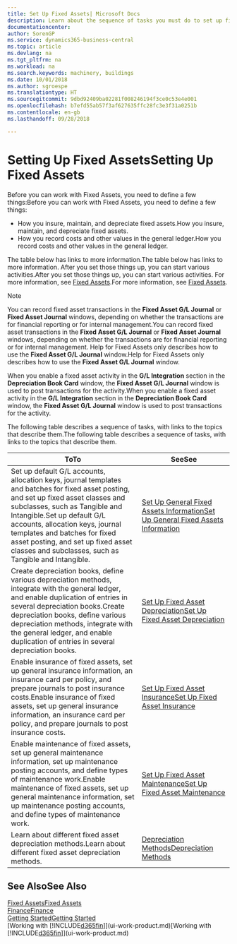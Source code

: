 ```yaml
---
title: Set Up Fixed Assets| Microsoft Docs
description: Learn about the sequence of tasks you must do to set up fixed assets, such as machinery or buildings.
documentationcenter: 
author: SorenGP
ms.service: dynamics365-business-central
ms.topic: article
ms.devlang: na
ms.tgt_pltfrm: na
ms.workload: na
ms.search.keywords: machinery, buildings
ms.date: 10/01/2018
ms.author: sgroespe
ms.translationtype: HT
ms.sourcegitcommit: 9dbd92409ba02281f008246194f3ce0c53e4e001
ms.openlocfilehash: b7efd55ab57f3af627635ffc28fc3e3f31a0251b
ms.contentlocale: en-gb
ms.lasthandoff: 09/28/2018

---
```

# <a name="setting-up-fixed-assets"></a><span data-ttu-id="7caa9-103">Setting Up Fixed Assets</span><span class="sxs-lookup"><span data-stu-id="7caa9-103">Setting Up Fixed Assets</span></span>
<span data-ttu-id="7caa9-104">Before you can work with Fixed Assets, you need to define a few things:</span><span class="sxs-lookup"><span data-stu-id="7caa9-104">Before you can work with Fixed Assets, you need to define a few things:</span></span>  

* <span data-ttu-id="7caa9-105">How you insure, maintain, and depreciate fixed assets.</span><span class="sxs-lookup"><span data-stu-id="7caa9-105">How you insure, maintain, and depreciate fixed assets.</span></span>  
* <span data-ttu-id="7caa9-106">How you record costs and other values in the general ledger.</span><span class="sxs-lookup"><span data-stu-id="7caa9-106">How you record costs and other values in the general ledger.</span></span>  

<span data-ttu-id="7caa9-107">The table below has links to more information.</span><span class="sxs-lookup"><span data-stu-id="7caa9-107">The table below has links to more information.</span></span> <span data-ttu-id="7caa9-108">After you set those things up, you can start various activities.</span><span class="sxs-lookup"><span data-stu-id="7caa9-108">After you set those things up, you can start various activities.</span></span> <span data-ttu-id="7caa9-109">For more information, see [Fixed Assets](fa-manage.md).</span><span class="sxs-lookup"><span data-stu-id="7caa9-109">For more information, see [Fixed Assets](fa-manage.md).</span></span>  

> [!NOTE]  
>   <span data-ttu-id="7caa9-110">You can record fixed asset transactions in the **Fixed Asset G/L Journal** or **Fixed Asset Journal** windows, depending on whether the transactions are for financial reporting or for internal management.</span><span class="sxs-lookup"><span data-stu-id="7caa9-110">You can record fixed asset transactions in the **Fixed Asset G/L Journal** or **Fixed Asset Journal** windows, depending on whether the transactions are for financial reporting or for internal management.</span></span> <span data-ttu-id="7caa9-111">Help for Fixed Assets only describes how to use the **Fixed Asset G/L Journal** window.</span><span class="sxs-lookup"><span data-stu-id="7caa9-111">Help for Fixed Assets only describes how to use the **Fixed Asset G/L Journal** window.</span></span>  

<span data-ttu-id="7caa9-112">When you enable a fixed asset activity in the **G/L Integration** section in the **Depreciation Book Card** window, the **Fixed Asset G/L Journal** window is used to post transactions for the activity.</span><span class="sxs-lookup"><span data-stu-id="7caa9-112">When you enable a fixed asset activity in the **G/L Integration** section in the **Depreciation Book Card** window, the **Fixed Asset G/L Journal** window is used to post transactions for the activity.</span></span>

<span data-ttu-id="7caa9-113">The following table describes a sequence of tasks, with links to the topics that describe them.</span><span class="sxs-lookup"><span data-stu-id="7caa9-113">The following table describes a sequence of tasks, with links to the topics that describe them.</span></span>  

| <span data-ttu-id="7caa9-114">To</span><span class="sxs-lookup"><span data-stu-id="7caa9-114">To</span></span> | <span data-ttu-id="7caa9-115">See</span><span class="sxs-lookup"><span data-stu-id="7caa9-115">See</span></span> |
| --- | --- |
| <span data-ttu-id="7caa9-116">Set up default G/L accounts, allocation keys, journal templates and batches for fixed asset posting, and set up fixed asset classes and subclasses, such as Tangible and Intangible.</span><span class="sxs-lookup"><span data-stu-id="7caa9-116">Set up default G/L accounts, allocation keys, journal templates and batches for fixed asset posting, and set up fixed asset classes and subclasses, such as Tangible and Intangible.</span></span> |[<span data-ttu-id="7caa9-117">Set Up General Fixed Assets Information</span><span class="sxs-lookup"><span data-stu-id="7caa9-117">Set Up General Fixed Assets Information</span></span>](fa-how-setup-general.md) |
| <span data-ttu-id="7caa9-118">Create depreciation books, define various depreciation methods, integrate with the general ledger, and enable duplication of entries in several depreciation books.</span><span class="sxs-lookup"><span data-stu-id="7caa9-118">Create depreciation books, define various depreciation methods, integrate with the general ledger, and enable duplication of entries in several depreciation books.</span></span> |[<span data-ttu-id="7caa9-119">Set Up Fixed Asset Depreciation</span><span class="sxs-lookup"><span data-stu-id="7caa9-119">Set Up Fixed Asset Depreciation</span></span>](fa-how-setup-depreciation.md) |
| <span data-ttu-id="7caa9-120">Enable insurance of fixed assets, set up general insurance information, an insurance card per policy, and prepare journals to post insurance costs.</span><span class="sxs-lookup"><span data-stu-id="7caa9-120">Enable insurance of fixed assets, set up general insurance information, an insurance card per policy, and prepare journals to post insurance costs.</span></span> |[<span data-ttu-id="7caa9-121">Set Up Fixed Asset Insurance</span><span class="sxs-lookup"><span data-stu-id="7caa9-121">Set Up Fixed Asset Insurance</span></span>](fa-how-setup-insurance.md) |
| <span data-ttu-id="7caa9-122">Enable maintenance of fixed assets, set up general maintenance information, set up maintenance posting accounts, and define types of maintenance work.</span><span class="sxs-lookup"><span data-stu-id="7caa9-122">Enable maintenance of fixed assets, set up general maintenance information, set up maintenance posting accounts, and define types of maintenance work.</span></span> |[<span data-ttu-id="7caa9-123">Set Up Fixed Asset Maintenance</span><span class="sxs-lookup"><span data-stu-id="7caa9-123">Set Up Fixed Asset Maintenance</span></span>](fa-how-setup-maintenance.md) |
| <span data-ttu-id="7caa9-124">Learn about different fixed asset depreciation methods.</span><span class="sxs-lookup"><span data-stu-id="7caa9-124">Learn about different fixed asset depreciation methods.</span></span> |[<span data-ttu-id="7caa9-125">Depreciation Methods</span><span class="sxs-lookup"><span data-stu-id="7caa9-125">Depreciation Methods</span></span>](fa-depreciation-methods.md) |

## <a name="see-also"></a><span data-ttu-id="7caa9-126">See Also</span><span class="sxs-lookup"><span data-stu-id="7caa9-126">See Also</span></span>
[<span data-ttu-id="7caa9-127">Fixed Assets</span><span class="sxs-lookup"><span data-stu-id="7caa9-127">Fixed Assets</span></span>](fa-manage.md)  
[<span data-ttu-id="7caa9-128">Finance</span><span class="sxs-lookup"><span data-stu-id="7caa9-128">Finance</span></span>](finance.md)  
[<span data-ttu-id="7caa9-129">Getting Started</span><span class="sxs-lookup"><span data-stu-id="7caa9-129">Getting Started</span></span>](product-get-started.md)  
<span data-ttu-id="7caa9-130">[Working with [!INCLUDE[d365fin](includes/d365fin_md.md)]](ui-work-product.md)</span><span class="sxs-lookup"><span data-stu-id="7caa9-130">[Working with [!INCLUDE[d365fin](includes/d365fin_md.md)]](ui-work-product.md)</span></span>

